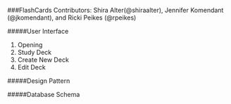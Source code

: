 ###FlashCards
Contributors:
Shira Alter(@shiraalter), Jennifer Komendant (@jkomendant), and Ricki Peikes (@rpeikes)

#####User Interface
1. Opening
1. Study Deck
1. Create New Deck
1. Edit Deck

#####Design Pattern

#####Database Schema
